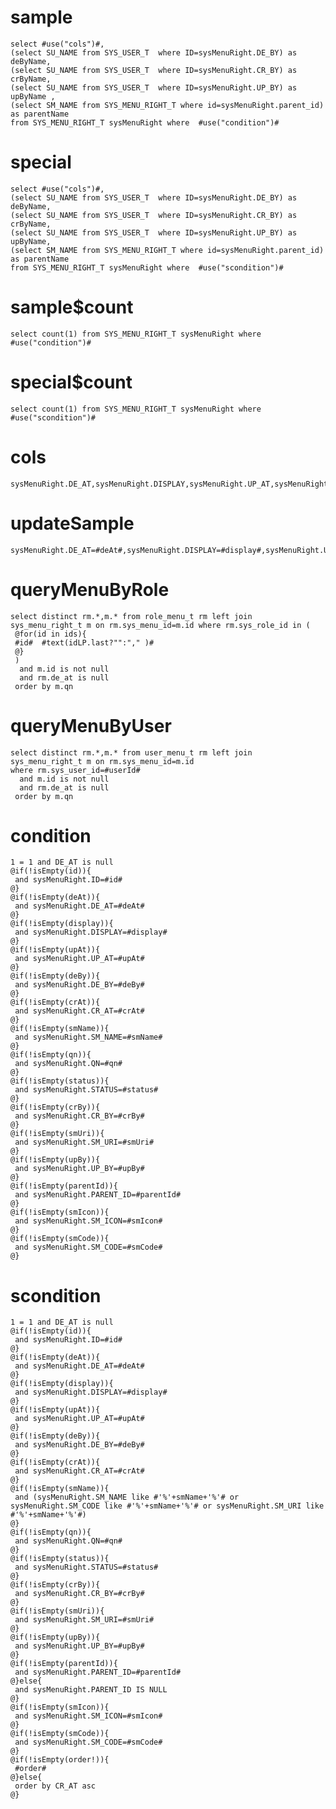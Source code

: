 sample
===

	select #use("cols")#,
	(select SU_NAME from SYS_USER_T  where ID=sysMenuRight.DE_BY) as deByName,
	(select SU_NAME from SYS_USER_T  where ID=sysMenuRight.CR_BY) as crByName,
	(select SU_NAME from SYS_USER_T  where ID=sysMenuRight.UP_BY) as upByName ,
    (select SM_NAME from SYS_MENU_RIGHT_T where id=sysMenuRight.parent_id) as parentName
	from SYS_MENU_RIGHT_T sysMenuRight where  #use("condition")#

special
===

	select #use("cols")#,
	(select SU_NAME from SYS_USER_T  where ID=sysMenuRight.DE_BY) as deByName,
	(select SU_NAME from SYS_USER_T  where ID=sysMenuRight.CR_BY) as crByName,
	(select SU_NAME from SYS_USER_T  where ID=sysMenuRight.UP_BY) as upByName,
	(select SM_NAME from SYS_MENU_RIGHT_T where id=sysMenuRight.parent_id) as parentName
	from SYS_MENU_RIGHT_T sysMenuRight where  #use("scondition")#


sample$count
===
    select count(1) from SYS_MENU_RIGHT_T sysMenuRight where #use("condition")#

special$count
===
    select count(1) from SYS_MENU_RIGHT_T sysMenuRight where #use("scondition")#


cols
===
	sysMenuRight.DE_AT,sysMenuRight.DISPLAY,sysMenuRight.UP_AT,sysMenuRight.DE_BY,sysMenuRight.CR_AT,sysMenuRight.SM_NAME,sysMenuRight.QN,sysMenuRight.STATUS,sysMenuRight.CR_BY,sysMenuRight.SM_URI,sysMenuRight.UP_BY,sysMenuRight.PARENT_ID,sysMenuRight.SM_ICON,sysMenuRight.SM_CODE,sysMenuRight.ID

updateSample
===

	sysMenuRight.DE_AT=#deAt#,sysMenuRight.DISPLAY=#display#,sysMenuRight.UP_AT=#upAt#,sysMenuRight.DE_BY=#deBy#,sysMenuRight.CR_AT=#crAt#,sysMenuRight.SM_NAME=#smName#,sysMenuRight.QN=#qn#,sysMenuRight.STATUS=#status#,sysMenuRight.CR_BY=#crBy#,sysMenuRight.SM_URI=#smUri#,sysMenuRight.UP_BY=#upBy#,sysMenuRight.PARENT_ID=#parentId#,sysMenuRight.SM_ICON=#smIcon#,sysMenuRight.SM_CODE=#smCode#

queryMenuByRole
=== 
    select distinct rm.*,m.* from role_menu_t rm left join sys_menu_right_t m on rm.sys_menu_id=m.id where rm.sys_role_id in (
     @for(id in ids){
     #id#  #text(idLP.last?"":"," )#
     @}
     )
      and m.id is not null
      and rm.de_at is null
     order by m.qn

queryMenuByUser
=== 
    select distinct rm.*,m.* from user_menu_t rm left join sys_menu_right_t m on rm.sys_menu_id=m.id 
    where rm.sys_user_id=#userId#
      and m.id is not null
      and rm.de_at is null
     order by m.qn

condition
===

	1 = 1 and DE_AT is null
    @if(!isEmpty(id)){
     and sysMenuRight.ID=#id#
    @}
	@if(!isEmpty(deAt)){
	 and sysMenuRight.DE_AT=#deAt#
	@}
	@if(!isEmpty(display)){
	 and sysMenuRight.DISPLAY=#display#
	@}
	@if(!isEmpty(upAt)){
	 and sysMenuRight.UP_AT=#upAt#
	@}
	@if(!isEmpty(deBy)){
	 and sysMenuRight.DE_BY=#deBy#
	@}
	@if(!isEmpty(crAt)){
	 and sysMenuRight.CR_AT=#crAt#
	@}
	@if(!isEmpty(smName)){
	 and sysMenuRight.SM_NAME=#smName#
	@}
	@if(!isEmpty(qn)){
	 and sysMenuRight.QN=#qn#
	@}
	@if(!isEmpty(status)){
	 and sysMenuRight.STATUS=#status#
	@}
	@if(!isEmpty(crBy)){
	 and sysMenuRight.CR_BY=#crBy#
	@}
	@if(!isEmpty(smUri)){
	 and sysMenuRight.SM_URI=#smUri#
	@}
	@if(!isEmpty(upBy)){
	 and sysMenuRight.UP_BY=#upBy#
	@}
	@if(!isEmpty(parentId)){
	 and sysMenuRight.PARENT_ID=#parentId#
	@}
	@if(!isEmpty(smIcon)){
	 and sysMenuRight.SM_ICON=#smIcon#
	@}
	@if(!isEmpty(smCode)){
	 and sysMenuRight.SM_CODE=#smCode#
	@}

scondition
===

	1 = 1 and DE_AT is null
    @if(!isEmpty(id)){
     and sysMenuRight.ID=#id#
    @}
	@if(!isEmpty(deAt)){
	 and sysMenuRight.DE_AT=#deAt#
	@}
	@if(!isEmpty(display)){
	 and sysMenuRight.DISPLAY=#display#
	@}
	@if(!isEmpty(upAt)){
	 and sysMenuRight.UP_AT=#upAt#
	@}
	@if(!isEmpty(deBy)){
	 and sysMenuRight.DE_BY=#deBy#
	@}
	@if(!isEmpty(crAt)){
	 and sysMenuRight.CR_AT=#crAt#
	@}
	@if(!isEmpty(smName)){
	 and (sysMenuRight.SM_NAME like #'%'+smName+'%'# or sysMenuRight.SM_CODE like #'%'+smName+'%'# or sysMenuRight.SM_URI like #'%'+smName+'%'#)
	@}
	@if(!isEmpty(qn)){
	 and sysMenuRight.QN=#qn#
	@}
	@if(!isEmpty(status)){
	 and sysMenuRight.STATUS=#status#
	@}
	@if(!isEmpty(crBy)){
	 and sysMenuRight.CR_BY=#crBy#
	@}
	@if(!isEmpty(smUri)){
	 and sysMenuRight.SM_URI=#smUri#
	@}
	@if(!isEmpty(upBy)){
	 and sysMenuRight.UP_BY=#upBy#
	@}
	@if(!isEmpty(parentId)){
	 and sysMenuRight.PARENT_ID=#parentId#
	@}else{
     and sysMenuRight.PARENT_ID IS NULL
    @}
	@if(!isEmpty(smIcon)){
	 and sysMenuRight.SM_ICON=#smIcon#
	@}
	@if(!isEmpty(smCode)){
	 and sysMenuRight.SM_CODE=#smCode#
	@}
    @if(!isEmpty(order!)){
     #order#
    @}else{
     order by CR_AT asc
    @}

